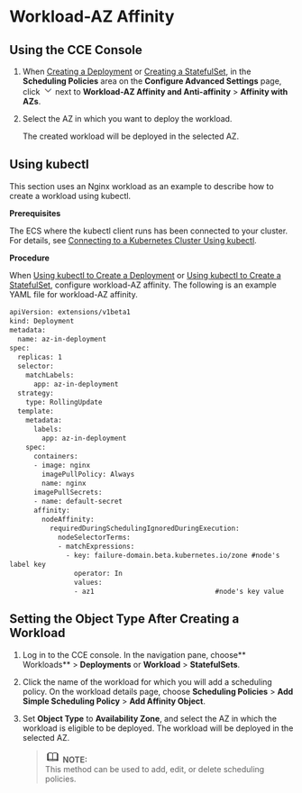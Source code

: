 # Workload-AZ Affinity<a name="cce_01_0228"></a>

## Using the CCE Console<a name="section1243114616439"></a>

1.  When  [Creating a Deployment](creating-a-deployment.md)  or  [Creating a StatefulSet](creating-a-statefulset.md), in the  **Scheduling Policies**  area on the  **Configure Advanced Settings**  page, click  ![](figures/icon-monitoring-8.png)  next to  **Workload-AZ Affinity and Anti-affinity**  \>  **Affinity with AZs**.
2.  Select the AZ in which you want to deploy the workload.

    The created workload will be deployed in the selected AZ.


## Using kubectl<a name="section4201420133117"></a>

This section uses an Nginx workload as an example to describe how to create a workload using kubectl.

**Prerequisites**

The ECS where the kubectl client runs has been connected to your cluster. For details, see  [Connecting to a Kubernetes Cluster Using kubectl](connecting-to-a-kubernetes-cluster-using-kubectl.md).

**Procedure**

When  [Using kubectl to Create a Deployment](creating-a-deployment.md#section155246177178)  or  [Using kubectl to Create a StatefulSet](creating-a-statefulset.md#section113441881214), configure workload-AZ affinity. The following is an example YAML file for workload-AZ affinity.

```
apiVersion: extensions/v1beta1
kind: Deployment
metadata:
  name: az-in-deployment
spec:
  replicas: 1
  selector:
    matchLabels:
      app: az-in-deployment
  strategy:
    type: RollingUpdate
  template:
    metadata:
      labels:
        app: az-in-deployment
    spec:
      containers:
      - image: nginx 
        imagePullPolicy: Always
        name: nginx
      imagePullSecrets:
      - name: default-secret
      affinity:
        nodeAffinity:
          requiredDuringSchedulingIgnoredDuringExecution:
            nodeSelectorTerms:
            - matchExpressions:
              - key: failure-domain.beta.kubernetes.io/zone #node's label key
                operator: In        
                values:
                - az1                              #node's key value
```

## Setting the Object Type After Creating a Workload<a name="section19244104614316"></a>

1.  Log in to the CCE console. In the navigation pane, choose** Workloads**  \>  **Deployments**  or  **Workload**  \>  **StatefulSets**.
2.  Click the name of the workload for which you will add a scheduling policy. On the workload details page, choose  **Scheduling Policies**  \>  **Add Simple Scheduling Policy**  \>  **Add Affinity Object**.
3.  Set  **Object Type**  to  **Availability Zone**, and select the AZ in which the workload is eligible to be deployed. The workload will be deployed in the selected AZ.

    >![](public_sys-resources/icon-note.gif) **NOTE:**   
    >This method can be used to add, edit, or delete scheduling policies.  


